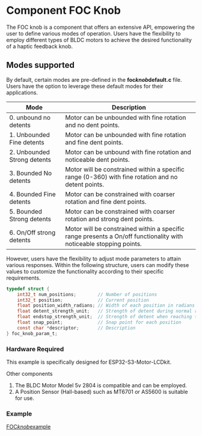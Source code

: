 # Component FOC Knob
The FOC knob is a component that offers an extensive API, empowering the user to define various modes of operation. Users have the flexibility to employ different types of BLDC motors to achieve the desired functionality of a haptic feedback knob.

## Modes supported
By default, certain modes are pre-defined in the **foc*knob*default.c** file. Users have the option to leverage these default modes for their applications.

|            Mode             |                                                    Description                                                     |
| --------------------------- | ------------------------------------------------------------------------------------------------------------------ |
| 0. unbound no detents       | Motor can be unbounded with fine rotation and no dent points.                                                      |
| 1. Unbounded Fine detents   | Motor can be unbounded with fine rotation and fine dent points.                                                    |
| 2. Unbounded Strong detents | Motor can be unbound with fine rotation and noticeable dent points.                                                |
| 3. Bounded No detents       | Motor will be constrained within a specific range (0-360) with fine rotation and no detent points.                 |
| 4. Bounded Fine detents     | Motor can be constrained with coarser rotation and fine dent points.                                               |
| 5. Bounded Strong detents   | Motor can be constrained with coarser rotation and strong dent points.                                             |
| 6. On/Off strong detents    | Motor will be constrained within a specific range presents a On/off functionality with noticeable stopping points. |

However, users have the flexibility to adjust mode parameters to attain various responses. Within the following structure, users can modify these values to customize the functionality according to their specific requirements.

```c
typedef struct {
    int32_t num_positions;        // Number of positions
    int32_t position;             // Current position
    float position_width_radians; // Width of each position in radians
    float detent_strength_unit;   // Strength of detent during normal rotation
    float endstop_strength_unit;  // Strength of detent when reaching the end
    float snap_point;             // Snap point for each position
    const char *descriptor;       // Description
} foc_knob_param_t;

```
### Hardware Required
This example is specifically designed for ESP32-S3-Motor-LCDkit.

Other components
1. The BLDC Motor Model 5v 2804 is compatible and can be employed.
2. A Position Sensor (Hall-based) such as MT6701 or AS5600 is suitable for use.

### Example
[FOC*knob*example](../../../foc*knob*example/)